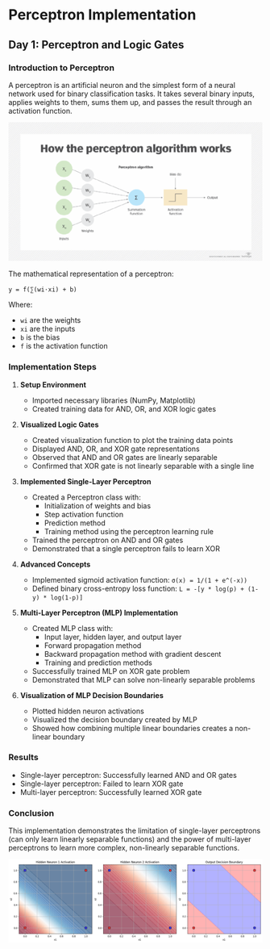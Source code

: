 # Perceptron Implementation

## Day 1: Perceptron and Logic Gates

### Introduction to Perceptron
A perceptron is an artificial neuron and the simplest form of a neural network used for binary classification tasks. It takes several binary inputs, applies weights to them, sums them up, and passes the result through an activation function.

![A Perceptron diagram](images/perceptron.png)

The mathematical representation of a perceptron:
```
y = f(∑(wi⋅xi) + b)
```

Where:
- `wi` are the weights
- `xi` are the inputs
- `b` is the bias
- `f` is the activation function

### Implementation Steps

1. **Setup Environment**
   - Imported necessary libraries (NumPy, Matplotlib)
   - Created training data for AND, OR, and XOR logic gates

2. **Visualized Logic Gates**
   - Created visualization function to plot the training data points
   - Displayed AND, OR, and XOR gate representations
   - Observed that AND and OR gates are linearly separable
   - Confirmed that XOR gate is not linearly separable with a single line

3. **Implemented Single-Layer Perceptron**
   - Created a Perceptron class with:
     - Initialization of weights and bias
     - Step activation function
     - Prediction method
     - Training method using the perceptron learning rule
   - Trained the perceptron on AND and OR gates
   - Demonstrated that a single perceptron fails to learn XOR

4. **Advanced Concepts**
   - Implemented sigmoid activation function: `σ(x) = 1/(1 + e^(-x))`
   - Defined binary cross-entropy loss function: `L = -[y * log(p) + (1-y) * log(1-p)]`

5. **Multi-Layer Perceptron (MLP) Implementation**
   - Created MLP class with:
     - Input layer, hidden layer, and output layer
     - Forward propagation method
     - Backward propagation method with gradient descent
     - Training and prediction methods
   - Successfully trained MLP on XOR gate problem
   - Demonstrated that MLP can solve non-linearly separable problems

6. **Visualization of MLP Decision Boundaries**
   - Plotted hidden neuron activations
   - Visualized the decision boundary created by MLP
   - Showed how combining multiple linear boundaries creates a non-linear boundary

### Results
- Single-layer perceptron: Successfully learned AND and OR gates
- Single-layer perceptron: Failed to learn XOR gate
- Multi-layer perceptron: Successfully learned XOR gate

### Conclusion
This implementation demonstrates the limitation of single-layer perceptrons (can only learn linearly separable functions) and the power of multi-layer perceptrons to learn more complex, non-linearly separable functions.



![A hidden neurons diagram](images/hidden_layers_learning.png)